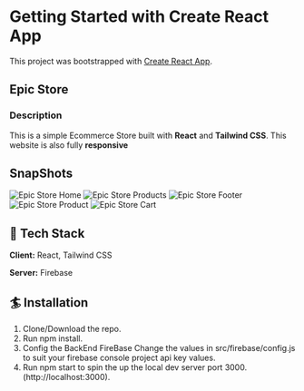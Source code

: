 # Getting Started with Create React App

This project was bootstrapped with [Create React App](https://github.com/facebook/create-react-app).

## Epic Store

### Description

This is a simple Ecommerce Store built with **React** and **Tailwind CSS**. This website is also fully **responsive** 

## SnapShots
![Epic Store Home](images/Screenshot(3).png)
![Epic Store Products](images/Screenshot(4).png)
![Epic Store Footer](images/Screenshot(5).png)
![Epic Store Product](images/Screenshot(8).png)
![Epic Store Cart](images/Screenshot(6).png)


## 🦸 Tech Stack

**Client:** React, Tailwind CSS

**Server:** Firebase

## 🏄 Installation

  1. Clone/Download the repo.
  2. Run npm install.
  3. Config the BackEnd FireBase Change the values in src/firebase/config.js to suit your firebase console project api key values.
  4. Run npm start to spin the up the local dev server port 3000.(http://localhost:3000).